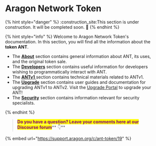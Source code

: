 # Aragon Network Token

{% hint style="danger" %}
:construction\_site:This section is under construction. It will be completed soon. :construction:
{% endhint %}

{% hint style="info" %}
Welcome to Aragon Network Token's documentation. In this section, you will find all the information about the **token ANT**.

* The [**About**](about-ant.md) section contains general information about ANT, its uses, and the original token sale.
* The [**Developers**](../developers/) section contains useful information for developers wishing to programmatically interact with ANT.
* The [**ANTv1** ](../antv1/)section contains technical materials related to ANTv1.
* The [**Upgrade**](../antv1/upgrading-to-antv2/) section contains user guides and documentation for upgrading ANTv1 to ANTv2. Visit the [Upgrade Portal](https://upgrade.aragon.org/#/) to upgrade your ANT!
* The [**Security**](../security/) section contains information relevant for security specialists.


{% endhint %}



> <mark style="color:purple;">**Do you have a question? Leave your comments here at our Discourse forum**</mark>** 👇**

{% embed url="https://support.aragon.org/c/ant-token/19" %}
